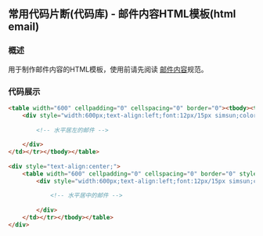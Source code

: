 ## 常用代码片断(代码库) - 邮件内容HTML模板(html email)

### 概述

用于制作邮件内容的HTML模板，使用前请先阅读 [邮件内容](html-4.md)规范。

### 代码展示

```html
<table width="600" cellpadding="0" cellspacing="0" border="0"><tbody><tr><td>
    <div style="width:600px;text-align:left;font:12px/15px simsun;color:#000;background:#fff;">
         
        <!-- 水平居左的邮件 -->
         
    </div>
</td></tr></tbody></table>
 
<div style="text-align:center;">
    <table width="600" cellpadding="0" cellspacing="0" border="0" style="margin:0 auto;"><tbody><tr><td>
        <div style="width:600px;text-align:left;font:12px/15px simsun;color:#000;background:#fff;">
             
            <!-- 水平居中的邮件 -->
             
        </div>
    </td></tr></tbody></table>
</div>
```


